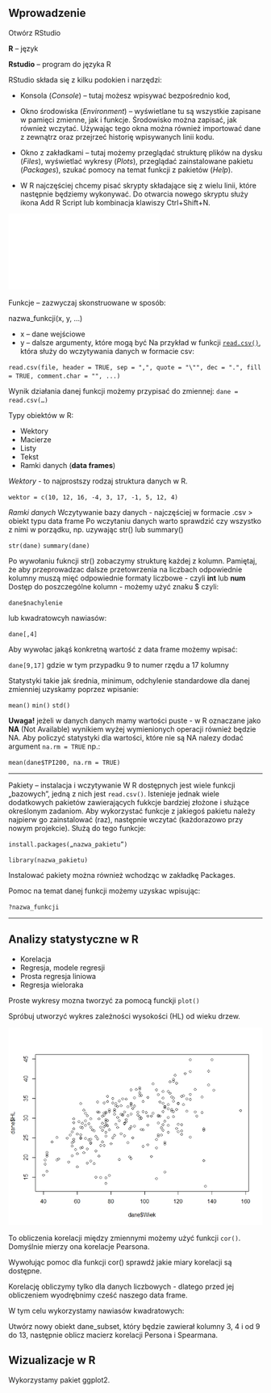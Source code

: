 Wprowadzenie
------------

Otwórz RStudio

**R** – język

**Rstudio** – program do języka R

RStudio składa się z kilku podokien i narzędzi:

-   Konsola (*Console*) – tutaj możesz wpisywać bezpośrednio kod,

-   Okno środowiska (*Environment*) – wyświetlane tu są wszystkie
    zapisane w pamięci zmienne, jak i funkcje. Środowisko można zapisać,
    jak również wczytać. Używając tego okna można również importować
    dane z zewnątrz oraz przejrzeć historię wpisywanych linii kodu.

-   Okno z zakładkami – tutaj możemy przeglądać strukturę plików na
    dysku (*Files*), wyświetlać wykresy (*Plots*), przeglądać
    zainstalowane pakietu (*Packages*), szukać pomocy na temat funkcji z
    pakietów (*Help*).

-   W R najczęściej chcemy pisać skrypty składające się z wielu linii,
    które następnie będziemy wykonywać. Do otwarcia nowego skryptu służy
    ikona Add R Script lub kombinacja klawiszy Ctrl+Shift+N.

![Podstawy R - cheat sheet](base-r.pdf)

Funkcje – zazwyczaj skonstruowane w sposób:

nazwa\_funkcji(x, y, …)

-   x – dane wejściowe
-   y – dalsze argumenty, które mogą być Na przykład w funkcji
    [`read.csv()`](https://stat.ethz.ch/R-manual/R-devel/library/utils/html/read.table.html),
    która służy do wczytywania danych w formacie csv:

`read.csv(file, header = TRUE, sep = ",", quote = "\"", dec = ".", fill = TRUE, comment.char = "", ...)`

Wynik działania danej funkcji możemy przypisać do zmiennej:
`dane = read.csv(…)`

Typy obiektów w R:

-   Wektory
-   Macierze
-   Listy
-   Tekst
-   Ramki danych (**data frames**)

*Wektory* - to najprostszy rodzaj struktura danych w R.

`wektor = c(10, 12, 16, -4, 3, 17, -1, 5, 12, 4)`

*Ramki danych* Wczytywanie bazy danych - najczęściej w formacie .csv
&gt; obiekt typu data frame Po wczytaniu danych warto sprawdzić czy
wszystko z nimi w porządku, np. uzywając str() lub summary()

`str(dane)` `summary(dane)`

Po wywołaniu fukncji str() zobaczymy strukturę każdej z kolumn.
Pamiętaj, że aby przeprowadzac dalsze przetowrzenia na liczbach
odpowiednie kolumny muszą mięć odpowiednie formaty liczbowe - czyli
**int** lub **num** Dostęp do poszczególne kolumn - możemy użyć znaku $
czyli:

`dane$nachylenie`

lub kwadratowcyh nawiasów:

`dane[,4]`

Aby wywołac jakąś konkretną wartość z data frame możemy wpisać:

`dane[9,17]` gdzie w tym przypadku 9 to numer rzędu a 17 kolumny

Statystyki takie jak średnia, minimum, odchylenie standardowe dla danej
zmienniej uzyskamy poprzez wpisanie:

`mean()` `min()` `std()`

**Uwaga!** jeżeli w danych danych mamy wartości puste - w R oznaczane
jako **NA** (Not Available) wynikiem wyżej wymienionych operacji również
będzie NA. Aby policzyć statystyki dla wartości, które nie są NA nalezy
dodać argument `na.rm = TRUE` np.:

`mean(dane$TPI200, na.rm = TRUE)`

------------------------------------------------------------------------

Pakiety – instalacja i wczytywanie W R dostępnych jest wiele funkcji
„bazowych”, jedną z nich jest `read.csv()`. Istenieje jednak wiele
dodatkowych pakietów zawierających fukkcje bardziej złożone i służące
określonym zadaniom. Aby wykorzystać funkcje z jakiegoś pakietu należy
najpierw go zainstalować (raz), następnie wczytać (każdorazowo przy
nowym projekcie). Służą do tego funkcje:

`install.packages(„nazwa_pakietu”)`

`library(nazwa_pakietu)`

Instalować pakiety można również wchodząc w zakładkę Packages.

Pomoc na temat danej funkcji możemy uzyskac wpisując:

`?nazwa_funkcji`

------------------------------------------------------------------------

Analizy statystyczne w R
------------------------

-   Korelacja
-   Regresja, modele regresji
-   Prosta regresja liniowa
-   Regresja wieloraka

Proste wykresy mozna tworzyć za pomocą funckji `plot()`

Spróbuj utworzyć wykres zależności wysokości (HL) od wieku drzew.

![](plot1.jpeg)

To obliczenia korelacji między zmiennymi możemy użyć funkcji `cor()`.
Domyślnie mierzy ona korelacje Pearsona.

Wywołując pomoc dla funkcji cor() sprawdź jakie miary korelacji są
dostępne.

Korelację obliczymy tylko dla danych liczbowych - dlatego przed jej
obliczeniem wyodrębnimy cześć naszego data frame.

W tym celu wykorzystamy nawiasów kwadratowych:

Utwórz nowy obiekt dane\_subset, który będzie zawierał kolumny 3, 4 i od
9 do 13, następnie oblicz macierz korelacji Persona i Spearmana.

Wizualizacje w R
----------------

Wykorzystamy pakiet ggplot2.

